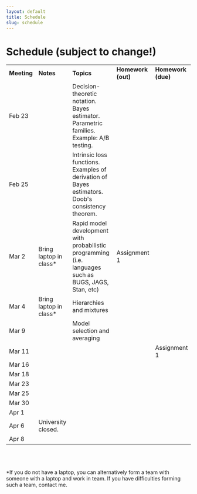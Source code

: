 ```yaml
---
layout: default
title: Schedule
slug: schedule
---
```


Schedule (subject to change!)
=============================


<table>  <tr>    <td><b>Meeting</b></td>    <td><b>Notes</b></td>    <td><b>Topics</b></td>    <td><b>Homework (out)</b></td>    <td><b>Homework (due)</b></td>  </tr>  <tr>    <td>Feb 23</td>    <td></td>    <td>Decision-theoretic notation. Bayes estimator. Parametric families. Example: A/B testing.</td>    <td></td>    <td></td>  </tr>  <tr>    <td>Feb 25</td>    <td></td>    <td>Intrinsic loss functions. Examples of derivation of Bayes estimators. Doob's consistency theorem.</td>    <td></td>    <td></td>  </tr>  <tr>    <td>Mar 2</td>    <td>Bring laptop in class*</td>    <td>Rapid model development with probabilistic programming (i.e. languages such as BUGS, JAGS, Stan, etc)</td>    <td>Assignment 1</td>    <td></td>  </tr>  <tr>    <td>Mar 4</td>    <td>Bring laptop in class*</td>    <td>Hierarchies and mixtures</td>    <td></td>    <td></td>  </tr>  <tr>    <td>Mar 9</td>    <td></td>    <td>Model selection and averaging</td>    <td></td>    <td></td>  </tr>  <tr>    <td>Mar 11</td>    <td></td>    <td></td>    <td></td>    <td>Assignment 1</td>  </tr>  <tr>    <td>Mar 16</td>    <td></td>    <td></td>    <td></td>    <td></td>  </tr>  <tr>    <td>Mar 18</td>    <td></td>    <td></td>    <td></td>    <td></td>  </tr>  <tr>    <td>Mar 23</td>    <td></td>    <td></td>    <td></td>    <td></td>  </tr>  <tr>    <td>Mar 25</td>    <td></td>    <td></td>    <td></td>    <td></td>  </tr>  <tr>    <td>Mar 30</td>    <td></td>    <td></td>    <td></td>    <td></td>  </tr>  <tr>    <td>Apr 1</td>    <td></td>    <td></td>    <td></td>    <td></td>  </tr>  <tr>    <td>Apr 6</td>    <td>University closed.</td>    <td></td>    <td></td>    <td></td>  </tr>  <tr>    <td>Apr 8</td>    <td></td>    <td></td>    <td></td>    <td></td>  </tr><!-- schedule --></table>

<br/>
<br/>
<br/>
*If you do not have a laptop, you can alternatively form a team with someone with a laptop and work in team. If you have difficulties forming such a team, contact me.
